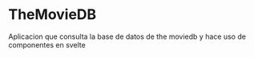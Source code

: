 # TheMovieDB

Aplicacion que consulta la base de datos de the moviedb y hace uso de componentes en svelte